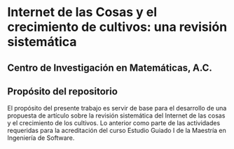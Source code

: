 # Internet de las Cosas y el crecimiento de cultivos: una revisión sistemática
## Centro de Investigación en Matemáticas, A.C.

## Propósito del repositorio
El propósito del presente trabajo es servir de base para el desarrollo de una propuesta de artículo sobre la revisión sistemática del Internet de las cosas y el crecimiento de los cultivos. Lo anterior como parte de las actividades requeridas para la acreditación del curso Estudio Guiado I de la Maestría en Ingeniería de Software.
